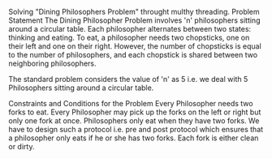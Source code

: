 Solving "Dining Philosophers Problem" throught multhy threading.
Problem Statement
The Dining Philosopher Problem involves 'n' philosophers sitting around a circular table. Each philosopher alternates between two states: thinking and eating. To eat, a philosopher needs two chopsticks, one on their left and one on their right. However, the number of chopsticks is equal to the number of philosophers, and each chopstick is shared between two neighboring philosophers.

The standard problem considers the value of 'n' as 5 i.e. we deal with 5 Philosophers sitting around a circular table.

Constraints and Conditions for the Problem
Every Philosopher needs two forks to eat.
Every Philosopher may pick up the forks on the left or right but only one fork at once.
Philosophers only eat when they have two forks. We have to design such a protocol i.e. pre and post protocol which ensures that a philosopher only eats if he or she has two forks.
Each fork is either clean or dirty.
